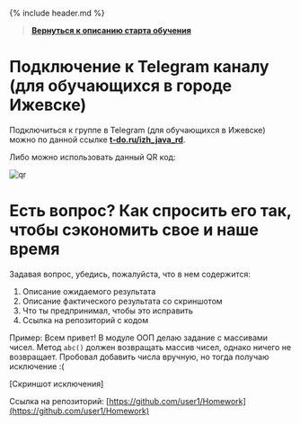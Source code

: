 {% include header.md %}

>
>**[Вернуться к описанию старта обучения]({{site.materialsurl}}general/education_start)**
>   

Подключение к Telegram каналу (для обучающихся в городе Ижевске)
===

Подключиться к группе в Telegram (для обучающихся в Ижевске) можно по данной ссылке **[t-do.ru/izh_java_rd](https://t-do.ru/izh_java_rd)**.

Либо можно использовать данный QR код:  
  
![qr]({{site.materialsurl}}general/img/qr-code-t-do.gif)

Есть вопрос? Как спросить его так, чтобы сэкономить свое и наше время
===
Задавая вопрос, убедись, пожалуйста, что в нем содержится:
1. Описание ожидаемого результата
1. Описание фактического результата со скриншотом
1. Что ты предпринимал, чтобы это исправить
1. Ссылка на репозиторий с кодом 

Пример: 
Всем привет! В модуле ООП делаю задание с массивами чисел. Метод `abc()` должен возвращать массив чисел,
однако ничего не возвращает. Пробовал добавить числа вручную, но тогда получаю исключение :(

[Скриншот исключения]

Ссылка на репозиторий: [https://github.com/user1/Homework](https://github.com/user1/Homework)
